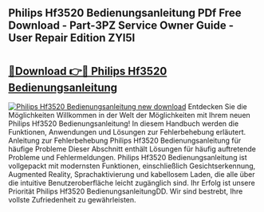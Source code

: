 ## Philips Hf3520 Bedienungsanleitung PDf Free Download - Part-3PZ Service Owner Guide - User Repair Edition ZYl5I

# <h2><a href="http://df1qqli.blite.top/?on=Philips+Hf3520+Bedienungsanleitung">🔗Download 👉🔴 Philips Hf3520 Bedienungsanleitung</a></h2>

[![Philips Hf3520 Bedienungsanleitung new download](https://i.imgur.com/lujVjoI.png)](http://df1qqli.blite.top/?on=Philips+Hf3520+Bedienungsanleitung)
Entdecken Sie die Möglichkeiten Willkommen in der Welt der Möglichkeiten mit Ihrem neuen Philips Hf3520 Bedienungsanleitung! In diesem Handbuch werden die Funktionen, Anwendungen und Lösungen zur Fehlerbehebung erläutert. Anleitung zur Fehlerbehebung Philips Hf3520 Bedienungsanleitung für häufige Probleme Dieser Abschnitt enthält Lösungen für häufig auftretende Probleme und Fehlermeldungen. Philips Hf3520 Bedienungsanleitung ist vollgepackt mit modernsten Funktionen, einschließlich Gesichtserkennung, Augmented Reality, Sprachaktivierung und kabellosem Laden, die alle über die intuitive Benutzeroberfläche leicht zugänglich sind. Ihr Erfolg ist unsere Priorität Philips Hf3520 BedienungsanleitungDD. Wir sind bestrebt, Ihre vollste Zufriedenheit zu gewährleisten.
